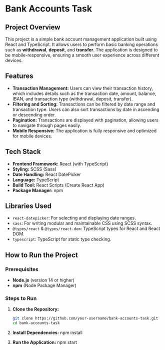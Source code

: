 # Bank Accounts Task

## Project Overview

This project is a simple bank account management application built using React and TypeScript. It allows users to perform basic banking operations such as **withdrawal**, **deposit**, and **transfer**. The application is designed to be mobile-responsive, ensuring a smooth user experience across different devices.

## Features

- **Transaction Management:** Users can view their transaction history, which includes details such as the transaction date, amount, balance, IBAN, and transaction type (withdrawal, deposit, transfer).
- **Filtering and Sorting:** Transactions can be filtered by date range and transaction type. Users can also sort transactions by date in ascending or descending order.
- **Pagination:** Transactions are displayed with pagination, allowing users to navigate through pages easily.
- **Mobile Responsive:** The application is fully responsive and optimized for mobile devices.

## Tech Stack

- **Frontend Framework:** React (with TypeScript)
- **Styling:** SCSS (Sass)
- **Date Handling:** React DatePicker
- **Language:** TypeScript
- **Build Tool:** React Scripts (Create React App)
- **Package Manager:** npm

## Libraries Used

- `react-datepicker`: For selecting and displaying date ranges.
- `sass`: For writing modular and maintainable CSS using SCSS syntax.
- `@types/react` & `@types/react-dom`: TypeScript types for React and React DOM.
- `typescript`: TypeScript for static type checking.

## How to Run the Project

### Prerequisites

- **Node.js** (version 14 or higher)
- **npm** (Node Package Manager)

### Steps to Run

1. **Clone the Repository:**

   ```bash
   git clone https://github.com/your-username/bank-accounts-task.git
   cd bank-accounts-task

   ```

2. **Install Dependencies:**
   npm install

3. **Run the Application:**
   npm start
